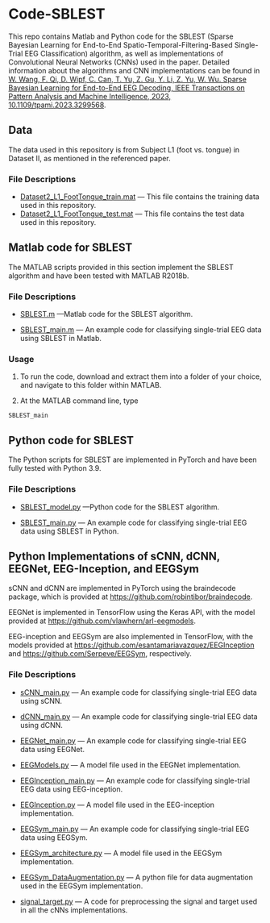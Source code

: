 # Code-SBLEST

This repo contains Matlab and Python code for the SBLEST (Sparse Bayesian Learning for End-to-End Spatio-Temporal-Filtering-Based Single-Trial EEG Classification) algorithm, as well as implementations of Convolutional Neural Networks (CNNs) used in the paper. Detailed information about the algorithms and CNN implementations can be found in [W. Wang, F. Qi, D. Wipf, C. Can, T. Yu, Z. Gu, Y. Li, Z. Yu, W. Wu. Sparse Bayesian Learning for End-to-End EEG Decoding, IEEE Transactions on Pattern Analysis and Machine Intelligence, 2023, 10.1109/tpami.2023.3299568](https://doi.org/10.1109/tpami.2023.3299568). 

## Data
The data used in this repository is from Subject L1 (foot vs. tongue) in Dataset II, as mentioned in the referenced paper.

### File Descriptions

* [Dataset2_L1_FootTongue_train.mat](https://github.com/EEGdecoding/Code-SBLEST/blob/main/Dataset2_L1_FootTongue_train.mat) — This file contains the training data used in this repository.
* [Dataset2_L1_FootTongue_test.mat](https://github.com/EEGdecoding/Code-SBLEST/blob/main/Dataset2_L1_FootTongue_test.mat) —  This file contains the test data used in this repository.

## Matlab code for SBLEST

The MATLAB scripts provided in this section implement the SBLEST algorithm and have been tested with MATLAB R2018b.

### File Descriptions

* [SBLEST.m](https://github.com/EEGdecoding/Code-SBLEST/blob/main/SBLEST.m)                                           —Matlab code for the SBLEST algorithm.

* [SBLEST_main.m](https://github.com/EEGdecoding/Code-SBLEST/blob/main/SBLEST_main.m)  — An example code for classifying single-trial EEG data using SBLEST in Matlab.

### Usage

1. To run the code, download and extract them into a folder of your choice, and navigate to this folder within MATLAB. 

2. At the MATLAB command line, type 
 ```
 SBLEST_main
 ```


## Python code for SBLEST

The Python scripts for SBLEST are implemented in PyTorch and have been fully tested with Python 3.9.

### File Descriptions

* [SBLEST_model.py](https://github.com/EEGdecoding/Code-SBLEST/blob/main/SBLEST_model.py)                             —Python code for the SBLEST algorithm.

* [SBLEST_main.py](https://github.com/EEGdecoding/Code-SBLEST/blob/main/SBLEST_main.py)  — An example code for classifying single-trial EEG data using SBLEST in Python.



 
 ## Python Implementations of sCNN, dCNN, EEGNet, EEG-Inception, and EEGSym
 
sCNN and dCNN are implemented in PyTorch using the braindecode package, which is provided at https://github.com/robintibor/braindecode.

EEGNet is implemented in TensorFlow using the Keras API, with the model provided at https://github.com/vlawhern/arl-eegmodels.

EEG-inception and EEGSym are also implemented in TensorFlow, with the models provided at https://github.com/esantamariavazquez/EEGInception and https://github.com/Serpeve/EEGSym, respectively.

### File Descriptions

* [sCNN_main.py](https://github.com/EEGdecoding/Code-SBLEST/blob/main/sCNN_main.py)   — An example code for classifying single-trial EEG data using sCNN.

* [dCNN_main.py](https://github.com/EEGdecoding/Code-SBLEST/blob/main/dCNN_main.py)   — An example code for classifying single-trial EEG data using dCNN.

* [EEGNet_main.py](https://github.com/EEGdecoding/Code-SBLEST/blob/main/EEGNet_main.py)   — An example code for classifying single-trial EEG data using EEGNet.
* [EEGModels.py](https://github.com/EEGdecoding/Code-SBLEST/blob/main/EEGModels.py)   — A model file used in the EEGNet implementation.

* [EEGInception_main.py](https://github.com/EEGdecoding/Code-SBLEST/blob/main/EEGInception_main.py)   — An example code for classifying single-trial EEG data using EEG-inception.
* [EEGInception.py](https://github.com/EEGdecoding/Code-SBLEST/blob/main/EEGInception.py)   — A model file used in the EEG-inception implementation.

* [EEGSym_main.py](https://github.com/EEGdecoding/Code-SBLEST/blob/main/EEGSym.py)   — An example code for classifying single-trial EEG data using EEGSym.
* [EEGSym_architecture.py](https://github.com/EEGdecoding/Code-SBLEST/blob/main/EEGSym_architecture.py)   — A model file used in the EEGSym implementation.
* [EEGSym_DataAugmentation.py](https://github.com/EEGdecoding/Code-SBLEST/blob/main/EEGSym_DataAugmentation.py)   — A python file for data augmentation used in the EEGSym implementation.

* [signal_target.py](https://github.com/EEGdecoding/Code-SBLEST/blob/main/signal_target.py)   — A code for preprocessing the signal and target used in all the cNNs implementations.



